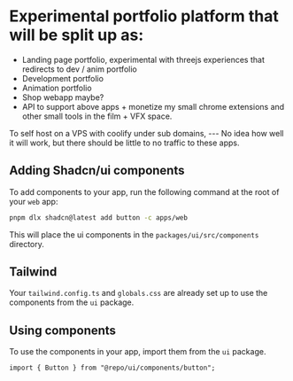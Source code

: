 # Experimental portfolio platform that will be split up as:

- Landing page portfolio, experimental with threejs experiences that redirects to dev / anim portfolio
- Development portfolio
- Animation portfolio
- Shop webapp maybe?
- API to support above apps + monetize my small chrome extensions and other small tools in the film + VFX space.

To self host on a VPS with coolify under sub domains, --- No idea how well it will work, but there should be little to no traffic to these apps.

## Adding Shadcn/ui components

To add components to your app, run the following command at the root of your `web` app:

```bash
pnpm dlx shadcn@latest add button -c apps/web
```

This will place the ui components in the `packages/ui/src/components` directory.

## Tailwind

Your `tailwind.config.ts` and `globals.css` are already set up to use the components from the `ui` package.

## Using components

To use the components in your app, import them from the `ui` package.

```tsx
import { Button } from "@repo/ui/components/button";
```
